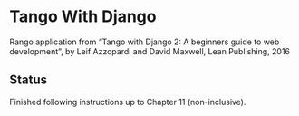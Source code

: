 # Tango With Django
Rango application from “Tango with Django 2: A beginners guide to web development”, by Leif Azzopardi and David Maxwell, Lean Publishing, 2016

## Status
Finished following instructions up to Chapter 11 (non-inclusive).
